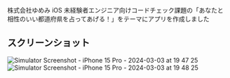 株式会社ゆめみ iOS 未経験者エンジニア向けコードチェック課題の「あなたと相性のいい都道府県を占ってあげる！」をテーマにアプリを作成しました

## スクリーンショット
![Simulator Screenshot - iPhone 15 Pro - 2024-03-03 at 19 47 25](https://github.com/yabanin/PrefectureChemistry/assets/122198646/e2778edb-f139-425b-b9f3-42e09b4cd90d)
![Simulator Screenshot - iPhone 15 Pro - 2024-03-03 at 19 48 25](https://github.com/yabanin/PrefectureChemistry/assets/122198646/930452a5-8642-44b3-9762-18740e2c641d)
